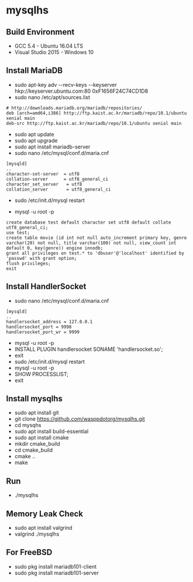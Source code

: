 
mysqlhs
=======

Build Environment
-----------------
* GCC 5.4 - Ubuntu 16.04 LTS
* Visual Studio 2015 - Windows 10

Install MariaDB
---------------
* sudo apt-key adv --recv-keys --keyserver hkp://keyserver.ubuntu.com:80 0xF1656F24C74CD1D8
* sudo nano /etc/apt/sources.list
```
# http://downloads.mariadb.org/mariadb/repositories/
deb [arch=amd64,i386] http://ftp.kaist.ac.kr/mariadb/repo/10.1/ubuntu xenial main
deb-src http://ftp.kaist.ac.kr/mariadb/repo/10.1/ubuntu xenial main
```

* sudo apt update
* sudo apt upgrade
* sudo apt install mariadb-server
* sudo nano /etc/mysql/conf.d/maria.cnf
```
[mysqld]
..
character-set-server  = utf8 
collation-server      = utf8_general_ci 
character_set_server   = utf8 
collation_server       = utf8_general_ci 
```

* sudo /etc/init.d/mysql restart

<!--
* sudo /etc/init.d/mysql stop
* sudo /usr/bin/mysqld_safe --skip-grant-tables &
* mysql -u root
```
update mysql.user set plugin='mysql_native_password';
quit;
```
 
* sudo kill -9 $(pgrep mysql)
* sudo /etc/init.d/mysql start
-->

* mysql -u root -p
```
create database test default character set utf8 default collate utf8_general_ci;
use test;
create table movie (id int not null auto_increment primary key, genre varchar(20) not null, title varchar(100) not null, view_count int default 0, key(genre)) engine innodb;
grant all privileges on test.* to 'dbuser'@'localhost' identified by 'passwd' with grant option;
flush privileges;
exit
```

Install HandlerSocket
---------------------
* sudo nano /etc/mysql/conf.d/maria.cnf
```
[mysqld]
..
handlersocket_address = 127.0.0.1
handlersocket_port = 9998
handlersocket_port_wr = 9999
```

* mysql -u root -p
* INSTALL PLUGIN handlersocket SONAME 'handlersocket.so';
* exit
* sudo /etc/init.d/mysql restart
* mysql -u root -p
* SHOW PROCESSLIST;
* exit

Install mysqlhs
---------------
* sudo apt install git
* git clone https://github.com/wasppdotorg/mysqlhs.git
* cd mysqhs
* sudo apt install build-essential
* sudo apt install cmake
* mkdir cmake_build
* cd cmake_build
* cmake ..
* make

Run
---
* ./mysqlhs

Memory Leak Check
-----------------
* sudo apt install valgrind
* valgrind ./mysqlhs

For FreeBSD
-----------
* sudo pkg install mariadb101-client
* sudo pkg install mariadb101-server

